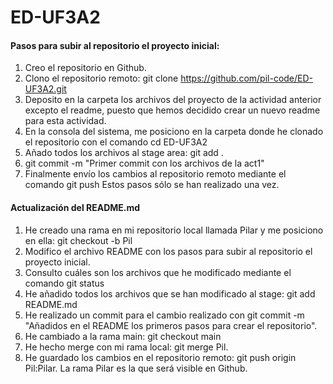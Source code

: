 # ED-UF3A2
#### Pasos para subir al repositorio el proyecto inicial:
1. Creo el repositorio en Github.
2. Clono el repositorio remoto: git clone https://github.com/pil-code/ED-UF3A2.git
3. Deposito en la carpeta los archivos del proyecto de la actividad anterior excepto el readme, puesto que hemos decidido crear un nuevo readme para esta actividad.
4. En la consola del sistema, me posiciono en la carpeta donde he clonado el repositorio con el comando cd ED-UF3A2
5. Añado todos los archivos al stage area: git add .
6. git commit -m "Primer commit con los archivos de la act1"
7. Finalmente envío los cambios al repositorio remoto mediante el comando git push
Estos pasos sólo se han realizado una vez.  

#### Actualización del README.md
1. He creado una rama en mi repositorio local llamada Pilar y me posiciono en ella: git checkout -b Pil
2. Modifico el archivo README con los pasos para subir al repositorio el proyecto inicial.
3. Consulto cuáles son los archivos que he modificado mediante el comando git status
5. He añadido todos los archivos que se han modificado al stage: git add README.md
6. He realizado un commit para el cambio realizado con git commit -m "Añadidos en el README los primeros pasos para crear el repositorio".
7. He cambiado a la rama main: git checkout main
8. He hecho merge con mi rama local: git merge Pil.
9. He guardado los cambios en el repositorio remoto: git push origin Pil:Pilar. La rama Pilar es la que será visible en Github.